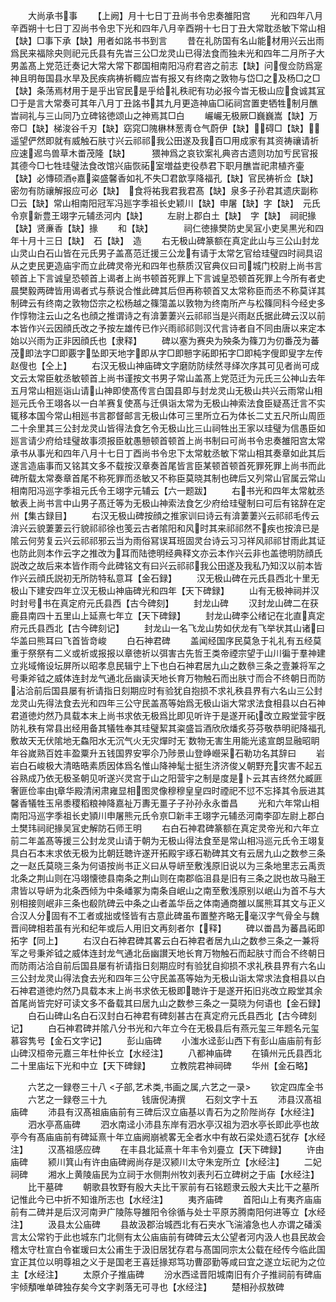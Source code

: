 <!-- { "loadSidebar": true } -->
　　大尚承书事
　　【上阙】月十七日丁丑尚书令忠奏雒阳宫
　　光和四年八月辛酉朔十七日丁丒尚书令忠下光和四年八月辛酉朔十七日丁丑大常耽丞敏下常山相【缺】□事下承【缺】用者如詺书书到言
　　昔在礼防国有名山能材用兴云出雨爲民来福除央则祀元氏县有先旹三公□龙灵山已得法食而独未光和四年二月所子大男盖髙上党范迁奏记大常大常下郡国相南阳冯府君咨之前志【缺】问傁佥防爲寔神且明毎国县水旱及民疾病祷祈輙应旹有报又有终南之敦物与岱□之及杨□之□【缺】条荡焉材用于是乎出官民是乎给礼秩祀有功必报今旹无极山应食诚其冝□于是言大常奏可其年八月丁丑詺书其九月更造神庙□祏祠宫置吏牺牲制月醮旹祠礼与三山同乃立碑铭徳颂山之神焉其□白
　　巗巗无极厥□巍巍嵩【缺】万帝□【缺】梯浚谷千刃【缺】窈窕□隗楙林葱靑仓气蔚伊【缺】碍□【缺】遥望俨然即就有威触石肤寸兴云祁祁我公田遂及我百□用成家有其资祷禳请祈应速迡鸟兽草木畨茂隆【缺】　　　猥神爲之哀钦案礼典咨古遗则功加亐民官报其德今□七牲珪璧法食改馆兴庙恢祏室増益吏役恭君下职月醮旹祀肃植齐壷【缺】必慱硕酒嘉粢盛馨香如礼不失□君歆享降福孔【缺】官民祷祈佥【缺】密勿有防禳解报应可必【缺】　食将祐我君我君髙【缺】泉多子孙君其遗庆副称□云【缺】常山相南阳冠军冯廵字季祖长史颖川【缺】申屠【缺】字【缺】　元氏令亰新豊王翊字元辅丞河内【缺】
　　左尉上郡白土【缺】　字【缺】　祠祀掾【缺】贤亷香【缺】掾
　　和【缺】　　　　祠仁徳掾樊防史吴冝小吏吴黒光和四年十月十三日【缺】　石【缺】　造
　　右无极山碑篆额在真定此山与三公山封龙山灵山白石山皆在元氏男子盖髙范迁援三公龙有请于太常乞官给珪璧四时祠具诏从之吏民更造庙宇而立此碑灵帝光和四年也蔡质汉官典仪曰司城门校尉上尚书言顿首上下言诚皇恐顿首上谒者上尚书顿首死罪上下言诚皇恐顿首死罪上今所有者史晨樊毅两碑皆用谒者式与蔡说合惟此碑其后但再称顿首又太常称臣而丞不称莫详其制碑云有终南之敦物岱宗之松杨越之篠簜盖以敦物为终南所产与松篠同科今经史多作惇物注云山之名也顔之推谓诗之有渰萋萋兴云祁祁当是兴雨赵氏据此碑云汉以前本皆作兴云因顔氏改之予按左雄传已作兴雨祁祁则汉代言诗者自不同由唐以来定本始以兴雨为正非因顔氏也【隶释】
　　碑以塞为赛央为殃条为篠刀为仞番茂为蕃茂即法字□即覈字坠即天地字即从字□即戅字祏即拓字□即杶字傁即叟字左传赵傁也【仝上】
　　右汉无极山神庙碑文字磨防防续然寻绎次序其可见者尚可成文云太常臣躭丞敏顿首上尚书谨按文书男子常山盖髙上党范迁为元氏三公神山去年五月常山相廵诣山请山神即使髙传言白国县即与封龙灵山无极山共兴云雨常山相廵元氏令王翊各以一白羊赛复使髙与迁俱诣太常为无极山神索法食臣疑髙迁言不实辄移本国今常山相廵书言郡督邮言无极山体可三里所立石为体长二丈五尺所山周匝二十余里其三公封龙灵山皆得法食乞令无极山比三山祠牲出王家以珪璧为信愚臣如廵言请少府给珪璧故事须报臣躭愚戅顿首顿首上尚书制曰可尚书令忠奏雒阳宫太常承书从事光和四年八月十七日丁酉尚书令忠下太常躭丞敏下常山相其奏章如此其后遂言造庙事而又铭其文多不载按汉章奏首尾皆言臣某顿首顿首死罪死罪上尚书而此碑所载太常奏章首尾不称死罪而丞敏又不称臣莫晓其制也碑后又列常山官属云常山相南阳冯巡字季祖元氏令王翊字元辅云【六一题跋】
　　右书光和四年太常躭丞敏表上尚书言中山男子髙迁等为无极山神索法食乞少府给珪璧制曰可后有铭辞在定州【集古録目】
　　右汉无极山碑按顔之推家训曰诗云有渰萋萋兴云祁祁毛传云渰兴云貌萋萋云行貌祁祁徐也笺云古者隂阳和风时其来祁祁然不疾也按渰已是隂云何劳复云兴云祁祁邪云当为雨俗冩误耳班固灵台诗云习习祥风祁祁甘雨此其证也防此则本作云字之推改为耳而陆徳明经典释文亦云本作兴云非也盖徳明防顔氏説改之故后来本皆作雨今此碑铭文有曰兴云祁祁我公田遂及我私乃知汉以前本皆作兴云顔氏説初无所防特私意耳【金石録】
　　汉无极山碑在元氏县西北十里无极山下建安四年立汉无极山神庙碑光和四年【天下碑録】
　　山有无极神祠并汉时封号书在真定府元氏县西【古今碑刻】
　　封龙山碑
　　汉封龙山碑二在获鹿县南四十五里山上延熹七年立【天下碑録】
　　封龙山碑李公绪记在北直真定府元氏县西北【古今碑刻记】
　　封龙山一名飞龙山势如伏龙有飞举状其山诸曰华盖曰熊耳曰飞首皆竒峻
　　白石神君碑
　　盖闻经国序民莫急于礼礼有五经莫重于祭祭有二义或祈或报报以章徳祈以弭害古先哲王类帝禋宗望于山川徧于羣神建立兆域脩设坛屏所以昭孝息民辑宁上下也白石神君居九山之数叅三条之壹兼将军之号秉斧钺之威体连封龙气通北岳幽读天地长育万物触石而出肤寸而合不终朝日而防沾洽前后国县屡有祈请指日刻期应时有验犹自抱损不求礼秩县界有六名山三公封龙灵山先得法食去光和四年三公守民盖髙等始爲无极山诣大常求法食相县以白石神君道徳灼然乃具载本末上尚书求依无极爲比即见听许于是遂开祏改立殿堂营宇旣防礼秩有常县出经用备其犠牲奉其珪璧絜其粢盛旨酒欣欣燔炙芬芬敬恭明祀降福孔敷故天无伏隂地无鱻阳水无沉气火无灾燀时无数物无害生用能光逺宣朗显融昭眀年谷嵗熟百姓丰盈粟升五钱国界安寕尒乃陟景山登峥巆采石勒功名其辞曰
　　岩岩白石峻极大清晧晧素质因体爲名惟山降神髦士挺生济济俊乂朝野充灾害不起五谷熟成乃依无极圣朝见听遂兴灵宫于山之阳营宇之制是度是卜云其吉终然允臧匪奢匪俭率由章华殿清闲肃雍显相图灵像穆穆皇皇四时禋祀不愆不忘择其令辰进其馨香犠牲玉帛黍稷稻粮神降嘉祉万夀无畺子子孙孙永永畨昌
　　光和六年常山相南阳冯巡字季祖长史頴川申屠熊元氏令亰□新丰王翊字元辅丞河南李卲左尉上郡白土樊玮祠祀掾吴冝史解防石师王明
　　右白石神君碑篆额在真定灵帝光和六年立前二年盖髙等援三公封龙灵山请于朝为无极山得法食至是常山相冯巡元氏令王翊复具白石本末求依无极为比朝廷聴许遂开拓殿宇琢石勒碑其文有云居九山之数参三条之一赵氏莫晓三条为何语按尚书正义曰从导岍至敷浅原旧说以为三条地里志云禹贡北条之荆山则在冯翊懐徳县南条之荆山则在南郡临沮县是旧有三条之説也故马融王肃皆以导岍为北条西倾为中条嶓冢为南条自岷山之南至敷浅原别以岷山为首不与大别相接则岷非三条也殽阬碑云中条之山者盖华岳之体南通商雒以属熊耳其文与正义合汉人分固有不工者或拙或怪皆有古意此碑虽布置整齐略无毫汉字气骨全与魏晋间碑相若虽有光和纪年或后人用旧文再刻者尔【释】
　　碑以畨昌为蕃昌祏即拓字【同上】
　　右汉白石神君碑其畧云白石神君者居九山之数参三条之一兼将军之号秉斧钺之威体连封龙气通北岳幽讃天地长育万物触石而起肤寸而合不终朝日而防雨沾洽自前后国县屡有祈请指日刻期应时有验犹自抑损不求礼秩县界有六名山三公封龙灵山得法食去光和四年三公守民盖髙等始为无极山诣太常求法食相县以白石神君道徳灼然乃具载本末上尚书求依无极即聴许于是遂开拓旧兆改立殿堂其余首尾尚皆完好可读文多不备载其曰居九山之数参三条之一莫晓为何语也【金石録】
　　白石山碑山名白石汉封白石神君有碑刻甚古在真定府元氏县西北【古今碑刻记】
　　白石神君碑并隂八分书光和六年立今在无极县后有燕元玺三年题名元玺慕容隽号【金石文字记】
　　彭山庙碑
　　小滍水迳彭山西下有彭山庙庙前有彭山碑汉桓帝元嘉三年杜仲长立【水经注】
　　八都神庙碑
　　在镇州元氏县西北二十里庙坛下光和中立【天下碑録】
　　立教院君神祠碑
　　华州【金石略】

　　六艺之一録卷三十八
<子部,艺术类,书画之属,六艺之一录>
　　钦定四库全书
　　六艺之一録卷三十九　　　　钱唐倪涛撰
　　石刻文字十五
　　沛县汉髙祖庙碑
　　沛县有汉髙祖庙庙前有三碑后汉立庙基以青石为之阶陛尚存【水经注】
　　泗水亭髙庙碑
　　泗水南迳小沛县东岸有泗水亭汉祖为泗水亭长即此亭也故亭今有髙庙庙前有碑延熹十年立庙阙崩裭畧无全者水中有故石梁处遗石犹存【水经注】
　　汉髙祖感应碑
　　在丰县北延熹十年丰令刘亹立【天下碑録】
　　许由庙碑
　　颍川箕山有许由庙碑阙尚存是汉颍川太守朱宠所立【水经注】
　　二妃祠碑
　　湘水上黄陵庙民为立祠于水侧荆州牧刘表刋石立碑树之于庙【水经注】
　　比干墓碑
　　朝歌县牧野有殷大夫比干冡前有石铭题隶云殷大夫比干之墓所记惟此今已中折不知谁所志也【水经注】
　　夷齐庙碑
　　首阳山上有夷齐庙庙前有二碑并是后汉河南尹广陵陈导雒阳令徐循与处士平原苏腾南阳何进等立【水经注】
　　汲县太公庙碑
　　县故汲郡治城西北有石夹水飞湍濬急也人亦谓之磻溪言太公常钓于此也城东门北侧有太公庙庙前有碑碑云太公望者河内汲人也县民故会稽太守杜宣白令崔瑗曰太公甫生于汲旧居犹存君与髙国同宗太公载在经传今临此国宜正其位以明尊祖之义于是国老王喜廷掾郑笃功曹邵勤等咸曰宜之遂立坛祀为之位主【水经注】
　　太原介子推庙碑
　　汾水西迳晋阳城南旧有介子推祠前有碑庙宇倾頺唯单碑独存矣今文字剥落无可寻也【水经注】
　　楚相孙叔敖碑
